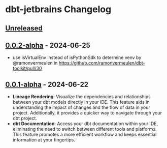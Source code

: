 <!-- Keep a Changelog guide -> https://keepachangelog.com -->

# dbt-jetbrains Changelog

## [Unreleased]

## [0.0.2-alpha] - 2024-06-25

- use isVirtualEnv instead of isPythonSdk to determine venv by @ramonvermeulen in https://github.com/ramonvermeulen/dbt-toolkit/pull/30

## [0.0.1-alpha] - 2024-06-22

- **Lineage Rendering**: Visualize the dependencies and relationships between your dbt models directly in your IDE. This feature aids in understanding the impact of changes and the flow of data in your project. Additionally, it provides a quicker way to navigate through your dbt project.  
- **dbt Documentation**: Access your dbt documentation within your IDE, eliminating the need to switch between different tools and platforms. This feature promotes a more efficient workflow and keeps essential information at your fingertips.

[Unreleased]: https://github.com/ramonvermeulen/dbt-toolkit/compare/v0.0.2-alpha...HEAD
[0.0.2-alpha]: https://github.com/ramonvermeulen/dbt-toolkit/compare/v0.0.1-alpha...v0.0.2-alpha
[0.0.1-alpha]: https://github.com/ramonvermeulen/dbt-toolkit/commits/v0.0.1-alpha
